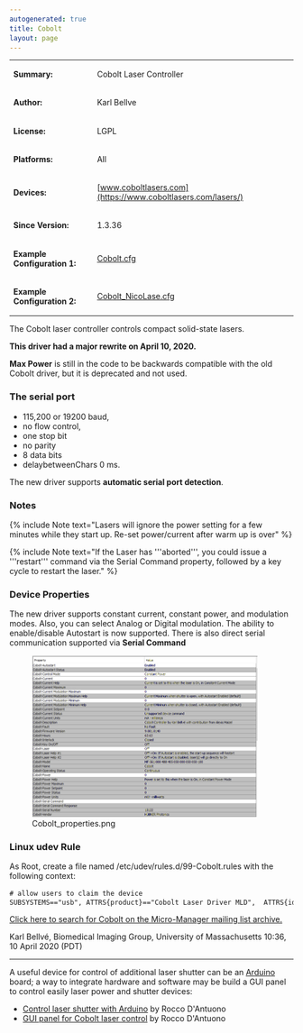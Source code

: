 ```yaml
---
autogenerated: true
title: Cobolt
layout: page
---
```


<table>
<tr>
<td markdown="1">

**Summary:**

</td>
<td markdown="1">

Cobolt Laser Controller

</td>
</tr>
<tr>
<td markdown="1">

**Author:**

</td>
<td markdown="1">

Karl Bellve

</td>
</tr>
<tr>
<td markdown="1">

**License:**

</td>
<td markdown="1">

LGPL

</td>
</tr>
<tr>
<td markdown="1">

**Platforms:**

</td>
<td markdown="1">

All

</td>
</tr>
<tr>
<td markdown="1">

**Devices:**

</td>
<td markdown="1">

[www.coboltlasers.com](https://www.coboltlasers.com/lasers/)

</td>
</tr>
<tr>
<td markdown="1">

**Since Version:**

</td>
<td markdown="1">

1.3.36

</td>
</tr>
<tr>
<td markdown="1">

**Example Configuration 1:**

</td>
<td markdown="1">

[Cobolt.cfg](media/Cobolt.cfg "wikilink")

</td>
</tr>
<tr>
<td markdown="1">

**Example Configuration 2:**

</td>
<td markdown="1">

[Cobolt_NicoLase.cfg](media/Cobolt_NicoLase.cfg "wikilink")

</td>
</tr>
</table>

The Cobolt laser controller controls compact solid-state lasers.

**This driver had a major rewrite on April 10, 2020.**

**Max Power** is still in the code to be backwards compatible with the
old Cobolt driver, but it is deprecated and not used.

### The serial port

-   115,200 or 19200 baud,
-   no flow control,
-   one stop bit
-   no parity
-   8 data bits
-   delaybetweenChars 0 ms.

The new driver supports **automatic serial port detection**.

### Notes

{% include Note text="Lasers will ignore the power setting for a few minutes while they start up. Re-set power/current after warm up is over" %}

{% include Note text="If the Laser has '''aborted''', you could issue a '''restart''' command via the Serial Command property, followed by a key cycle to restart the laser." %}

### Device Properties

The new driver supports constant current, constant power, and modulation
modes. Also, you can select Analog or Digital modulation. The ability to
enable/disable Autostart is now supported. There is also direct serial
communication supported via **Serial Command**

<figure>
<img src="media/Cobolt_properties.png" title="Cobolt_properties.png" width="400" alt="Cobolt_properties.png" /><figcaption aria-hidden="true">Cobolt_properties.png</figcaption>
</figure>

### Linux udev Rule

As Root, create a file named /etc/udev/rules.d/99-Cobolt.rules with the
following context:

```
# allow users to claim the device
SUBSYSTEMS=="usb", ATTRS{product}=="Cobolt Laser Driver MLD",  ATTRS{idVendor}=="25dc", MODE="0660", GROUP="users", SYMLINK+="ACM%n"
```

[Click here to search for Cobolt on the Micro-Manager mailing list
archive.](http://micro-manager.3463995.n2.nabble.com/template/NamlServlet.jtp?macro=search_page&node=3463995&query=Cobolt)

Karl Bellvé, Biomedical Imaging Group, University of Massachusetts
10:36, 10 April 2020 (PDT)

------------------------------------------------------------------------

A useful device for control of additional laser shutter can be an
[Arduino](Arduino "wikilink") board; a way to integrate hardware and
software may be build a GUI panel to control easily laser power and
shutter devices:

-   [ Control laser shutter with
    Arduino](Control_laser_shutters_with_Arduino "wikilink") by Rocco
    D'Antuono
-   [GUI panel for Cobolt laser
    control](media/GUI_panel_for_Cobolt_laser_control.bsh "wikilink") by
    Rocco D'Antuono
